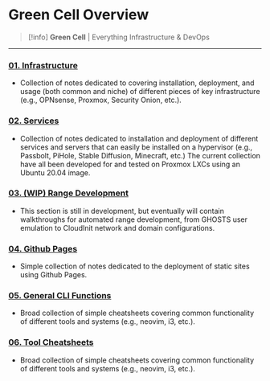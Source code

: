 # Green Cell Overview

> [!info]
> **Green Cell** | Everything Infrastructure & DevOps

---
### [01. Infrastructure](./01.%20Infrastructure/index.md)
- Collection of notes dedicated to covering installation, deployment, and usage (both common and niche) of different pieces of key infrastructure (e.g., OPNsense, Proxmox, Security Onion, etc.).
### [02. Services](./02.%20Services/index.md)
- Collection of notes dedicated to installation and deployment of different services and servers that can easily be installed on a hypervisor (e.g., Passbolt, PiHole, Stable Diffusion, Minecraft, etc.) The current collection have all been developed for and tested on Proxmox LXCs using an Ubuntu 20.04 image.
### [03. (WIP) Range Development](./03.%20(WIP)%20Range%20Development/index.md)
- This section is still in development, but eventually will contain walkthroughs for automated range development, from GHOSTS user emulation to CloudInit network and domain configurations.
### [04. Github Pages](./04.%20Github%20Pages/index.md)
- Simple collection of notes dedicated to the deployment of static sites using Github Pages.
### [05. General CLI Functions](./05.%20General%20CLI%20Functions/index.md)
- Broad collection of simple cheatsheets covering common functionality of different tools and systems (e.g., neovim, i3, etc.).
### [06. Tool Cheatsheets](./06.%20Tool%20Cheatsheets/index.md)
- Broad collection of simple cheatsheets covering common functionality of different tools and systems (e.g., neovim, i3, etc.).
